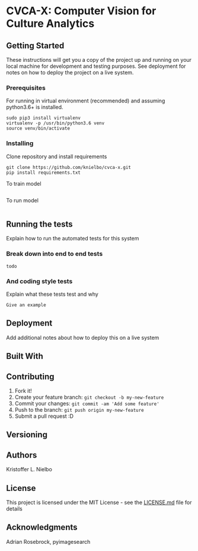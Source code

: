 # CVCA-X: Computer Vision for Culture Analytics #

## Getting Started

These instructions will get you a copy of the project up and running on your local machine for development and testing purposes. See deployment for notes on how to deploy the project on a live system.

### Prerequisites

For running in virtual environment (recommended) and assuming python3.6+ is installed.

```
sudo pip3 install virtualenv
virtualenv -p /usr/bin/python3.6 venv
source venv/bin/activate
```

### Installing

Clone repository and install requirements

```
git clone https://github.com/knielbo/cvca-x.git
pip install requirements.txt
```

To train model

```

```

To run model

```

```


## Running the tests

Explain how to run the automated tests for this system

### Break down into end to end tests

```
todo
```

### And coding style tests

Explain what these tests test and why

```
Give an example
```

## Deployment

Add additional notes about how to deploy this on a live system

## Built With


## Contributing

1. Fork it!
2. Create your feature branch: `git checkout -b my-new-feature`
3. Commit your changes: `git commit -am 'Add some feature'`
4. Push to the branch: `git push origin my-new-feature`
5. Submit a pull request :D

## Versioning


## Authors
Kristoffer L. Nielbo

## License

This project is licensed under the MIT License - see the [LICENSE.md](LICENSE.md) file for details

## Acknowledgments

Adrian Rosebrock, pyimagesearch
